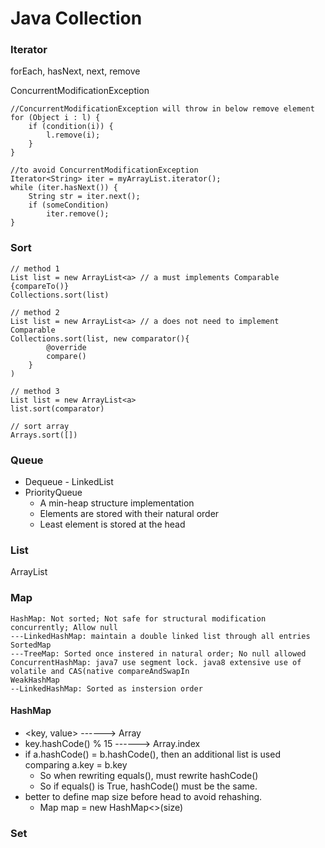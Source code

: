 # Java Collection

### Iterator 

forEach, hasNext, next, remove 

ConcurrentModificationException

```text
//ConcurrentModificationException will throw in below remove element
for (Object i : l) {
    if (condition(i)) {
        l.remove(i);
    }
}
```

```text
//to avoid ConcurrentModificationException
Iterator<String> iter = myArrayList.iterator();
while (iter.hasNext()) {
    String str = iter.next();
    if (someCondition)
        iter.remove();
}
```

### Sort

```text
// method 1
List list = new ArrayList<a> // a must implements Comparable {compareTo()}
Collections.sort(list)

// method 2
List list = new ArrayList<a> // a does not need to implement Comparable
Collections.sort(list, new comparator(){
        @override
        compare()
    }
)
    
// method 3
List list = new ArrayList<a>
list.sort(comparator)

// sort array
Arrays.sort([])
```

### Queue 

* Dequeue - LinkedList 
* PriorityQueue
  * A min-heap structure implementation  
  * Elements are stored with their natural order
  * Least element is stored at the head

### List 

ArrayList 

### Map 

```text
HashMap: Not sorted; Not safe for structural modification concurrently; Allow null
---LinkedHashMap: maintain a double linked list through all entries 
SortedMap
---TreeMap: Sorted once instered in natural order; No null allowed
ConcurrentHashMap: java7 use segment lock. java8 extensive use of volatile and CAS(native compareAndSwapIn
WeakHashMap
--LinkedHashMap: Sorted as instersion order
```

#### HashMap

* &lt;key, value&gt; ------&gt;  Array
* key.hashCode\(\) % 15 ------&gt; Array.index
* if a.hashCode\(\) = b.hashCode\(\), then an additional list is used comparing a.key = b.key
  * So when rewriting equals\(\), must rewrite hashCode\(\) 
  * So if equals\(\) is True, hashCode\(\) must be the same.
* better to define map size before head to avoid rehashing.
  * Map map = new HashMap&lt;&gt;\(size\)

### Set

